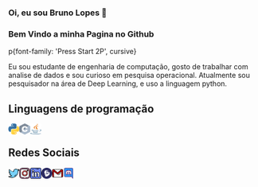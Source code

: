 ### Oi, eu sou Bruno Lopes 👋
### Bem Vindo a minha Pagina no Github
<link href="https://fonts.googleapis.com/css2?family=Press+Start+2P&display=swap" rel="stylesheet">
<styles> p{font-family: 'Press Start 2P', cursive} </styles>

<!--
### Hi, I'm Bruno Lopes 👋
### Welcome to my github page
-->

Eu sou estudante de engenharia de computação, gosto de trabalhar com analise de dados e sou curioso em pesquisa operacional.
Atualmente sou pesquisador na área de Deep Learning, e uso a linguagem python.

<!--
I'm a computer engineering student, I like to work with data analysis and I'm curious about operational research.<br />
I currently do research in the deep learning area, and use the python language.<br />
-->

<!--
### Programming languages
-->
## Linguagens de programação

<img align="left" alt="Python" width="22px" height="22px" src="https://github.com/b8run/b8run/blob/main/Linguagem%20de%20programa%C3%A7%C3%A3o/python.svg" />
<img align="left" alt="C" width="22px" height="22px" src="https://github.com/b8run/b8run/blob/main/Linguagem%20de%20programa%C3%A7%C3%A3o/c.svg" />
<img align="left" alt="Java" width="22px" height="22px" src="https://github.com/b8run/b8run/blob/main/Linguagem%20de%20programa%C3%A7%C3%A3o/java.svg" /><br />

<!--
### Social networks
-->

## Redes Sociais

<a href="https://twitter.com/b8run">
  <img align="left" alt="Bruno Twitter" width="22px" height="22px" src="https://github.com/b8run/b8run/blob/main/Icones/twitter.svg" />
</a>
<a href="https://www.instagram.com/b8run/">
  <img align="left" alt="Bruno Instagran" width="22px" height="22px" src="https://github.com/b8run/b8run/blob/main/Icones/instagram.svg" />
</a>
<a href="https://www.linkedin.com/in/b8run/">
  <img align="left" alt="Bruno Linkedin" width="22px" height="22px" src="https://github.com/b8run/b8run/blob/main/Icones/linkedin.svg" />
</a>
<a href="http://lattes.cnpq.br/6239440206500645">
  <img align="left" alt="Bruno Lattes" width="22px" height="22px" src="https://github.com/b8run/b8run/blob/main/Icones/lattes.svg" />
</a>
<a href="mailto:bruno.soarez08@gmail.com">
  <img align="left" alt="Bruno Mail" width="22px" height="22px" src="https://github.com/b8run/b8run/blob/main/Icones/gmail.png" />
</a>
<a href="https://discord.com/channels/@b8run#3271">
  <img align="left" alt="Bruno Discord" width="22px" height="22px" src="https://github.com/b8run/b8run/blob/main/Icones/discord.svg" />
</a>
<br />
<!--
**b8run/b8run** is a ✨ _special_ ✨ repository because its `README.md` (this file) appears on your GitHub profile.

Here are some ideas to get you started:

- 🔭 I’m currently working on ...
- 🌱 I’m currently learning ...
- 👯 I’m looking to collaborate on ...
- 🤔 I’m looking for help with ...
- 💬 Ask me about ...
- 📫 How to reach me: ...
- 😄 Pronouns: ...
- ⚡ Fun fact: ...
-->
